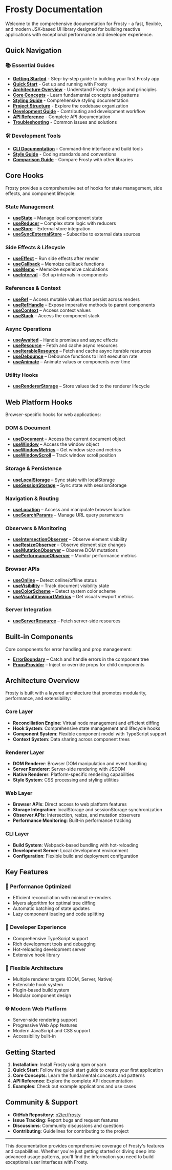 # Frosty Documentation

Welcome to the comprehensive documentation for Frosty - a fast, flexible, and modern JSX-based UI library designed for building reactive applications with exceptional performance and developer experience.

## Quick Navigation

### 📚 Essential Guides
- **[Getting Started](./GETTING_STARTED.md)** - Step-by-step guide to building your first Frosty app
- **[Quick Start](../README.md)** - Get up and running with Frosty
- **[Architecture Overview](./contribution/ARCHITECTURE.md)** - Understand Frosty's design and principles
- **[Core Concepts](./CORE_CONCEPTS.md)** - Learn fundamental concepts and patterns
- **[Styling Guide](./STYLING.md)** - Comprehensive styling documentation
- **[Project Structure](./contribution/PROJECT_STRUCTURE.md)** - Explore the codebase organization
- **[Development Guide](./contribution/DEVELOPMENT.md)** - Contributing and development workflow
- **[API Reference](./API_REFERENCE.md)** - Complete API documentation
- **[Troubleshooting](./TROUBLESHOOTING.md)** - Common issues and solutions

### 🛠️ Development Tools
- **[CLI Documentation](./cli/CLI.md)** - Command-line interface and build tools
- **[Style Guide](./contribution/STYLE_GUIDE.md)** - Coding standards and conventions
- **[Comparison Guide](./COMPARISON.md)** - Compare Frosty with other libraries

## Core Hooks

Frosty provides a comprehensive set of hooks for state management, side effects, and component lifecycle:

### State Management
- **[useState](./hooks/useState.md)** – Manage local component state
- **[useReducer](./hooks/useReducer.md)** – Complex state logic with reducers
- **[useStore](./hooks/useStore.md)** – External store integration
- **[useSyncExternalStore](./hooks/useSyncExternalStore.md)** – Subscribe to external data sources

### Side Effects & Lifecycle
- **[useEffect](./hooks/useEffect.md)** – Run side effects after render
- **[useCallback](./hooks/useCallback.md)** – Memoize callback functions
- **[useMemo](./hooks/useMemo.md)** – Memoize expensive calculations
- **[useInterval](./hooks/useInterval.md)** – Set up intervals in components

### References & Context
- **[useRef](./hooks/useRef.md)** – Access mutable values that persist across renders
- **[useRefHandle](./hooks/useRefHandle.md)** – Expose imperative methods to parent components
- **[useContext](./hooks/useContext.md)** – Access context values
- **[useStack](./hooks/useStack.md)** – Access the component stack

### Async Operations
- **[useAwaited](./hooks/useAwaited.md)** – Handle promises and async effects
- **[useResource](./hooks/useResource.md)** – Fetch and cache async resources
- **[useIterableResource](./hooks/useResource.md#useiterableresource)** – Fetch and cache async iterable resources
- **[useDebounce](./hooks/useDebounce.md)** – Debounce functions to limit execution rate
- **[useAnimate](./hooks/useAnimate.md)** – Animate values or components over time

### Utility Hooks
- **[useRendererStorage](./hooks/useRendererStorage.md)** – Store values tied to the renderer lifecycle

## Web Platform Hooks

Browser-specific hooks for web applications:

### DOM & Document
- **[useDocument](./hooks/useDocument.md)** – Access the current document object
- **[useWindow](./hooks/useWindow.md)** – Access the window object
- **[useWindowMetrics](./hooks/useWindowMetrics.md)** – Get window size and metrics
- **[useWindowScroll](./hooks/useWindowScroll.md)** – Track window scroll position

### Storage & Persistence
- **[useLocalStorage](./hooks/useLocalStorage.md)** – Sync state with localStorage
- **[useSessionStorage](./hooks/useSessionStorage.md)** – Sync state with sessionStorage

### Navigation & Routing
- **[useLocation](./hooks/useLocation.md)** – Access and manipulate browser location
- **[useSearchParams](./hooks/useSearchParams.md)** – Manage URL query parameters

### Observers & Monitoring
- **[useIntersectionObserver](./hooks/useIntersectionObserver.md)** – Observe element visibility
- **[useResizeObserver](./hooks/useResizeObserver.md)** – Observe element size changes
- **[useMutationObserver](./hooks/useMutationObserver.md)** – Observe DOM mutations
- **[usePerformanceObserver](./hooks/usePerformanceObserver.md)** – Monitor performance metrics

### Browser APIs
- **[useOnline](./hooks/useOnline.md)** – Detect online/offline status
- **[useVisibility](./hooks/useVisibility.md)** – Track document visibility state
- **[useColorScheme](./hooks/useColorScheme.md)** – Detect system color scheme
- **[useVisualViewportMetrics](./hooks/useVisualViewportMetrics.md)** – Get visual viewport metrics

### Server Integration
- **[useServerResource](./hooks/useServerResource.md)** – Fetch server-side resources

## Built-in Components

Core components for error handling and prop management:

- **[ErrorBoundary](./components/ErrorBoundary.md)** – Catch and handle errors in the component tree
- **[PropsProvider](./components/PropsProvider.md)** – Inject or override props for child components

## Architecture Overview

Frosty is built with a layered architecture that promotes modularity, performance, and extensibility:

### Core Layer
- **Reconciliation Engine**: Virtual node management and efficient diffing
- **Hook System**: Comprehensive state management and lifecycle hooks
- **Component System**: Flexible component model with TypeScript support
- **Context System**: Data sharing across component trees

### Renderer Layer
- **DOM Renderer**: Browser DOM manipulation and event handling
- **Server Renderer**: Server-side rendering with JSDOM
- **Native Renderer**: Platform-specific rendering capabilities
- **Style System**: CSS processing and styling utilities

### Web Layer
- **Browser APIs**: Direct access to web platform features
- **Storage Integration**: localStorage and sessionStorage synchronization
- **Observer APIs**: Intersection, resize, and mutation observers
- **Performance Monitoring**: Built-in performance tracking

### CLI Layer
- **Build System**: Webpack-based bundling with hot-reloading
- **Development Server**: Local development environment
- **Configuration**: Flexible build and deployment configuration

## Key Features

### 🚀 Performance Optimized
- Efficient reconciliation with minimal re-renders
- Myers algorithm for optimal tree diffing
- Automatic batching of state updates
- Lazy component loading and code splitting

### 🎯 Developer Experience
- Comprehensive TypeScript support
- Rich development tools and debugging
- Hot-reloading development server
- Extensive hook library

### 🔧 Flexible Architecture
- Multiple renderer targets (DOM, Server, Native)
- Extensible hook system
- Plugin-based build system
- Modular component design

### 🌐 Modern Web Platform
- Server-side rendering support
- Progressive Web App features
- Modern JavaScript and CSS support
- Accessibility built-in

## Getting Started

1. **Installation**: Install Frosty using npm or yarn
2. **Quick Start**: Follow the quick start guide to create your first application
3. **Core Concepts**: Learn the fundamental concepts and patterns
4. **API Reference**: Explore the complete API documentation
5. **Examples**: Check out example applications and use cases

## Community & Support

- **GitHub Repository**: [o2ter/frosty](https://github.com/o2ter/frosty)
- **Issue Tracking**: Report bugs and request features
- **Discussions**: Community discussions and questions
- **Contributing**: Guidelines for contributing to the project

---

This documentation provides comprehensive coverage of Frosty's features and capabilities. Whether you're just getting started or diving deep into advanced usage patterns, you'll find the information you need to build exceptional user interfaces with Frosty.